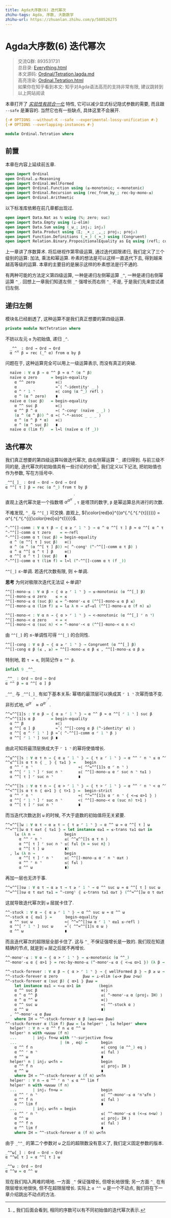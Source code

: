 ```yaml
---
title: Agda大序数(6) 迭代幂次
zhihu-tags: Agda, 序数, 大数数学
zhihu-url: https://zhuanlan.zhihu.com/p/580526275
---
```


# Agda大序数(6) 迭代幂次

> 交流Q群: 893531731  
> 总目录: [Everything.html](https://choukh.github.io/agda-lvo/Everything.html)  
> 本文源码: [Ordinal/Tetration.lagda.md](https://github.com/choukh/agda-lvo/blob/main/src/Ordinal/Tetration.lagda.md)  
> 高亮渲染: [Ordinal.Tetration.html](https://choukh.github.io/agda-lvo/Ordinal.Tetration.html)  
> 如果你在知乎看到本文: 知乎对Agda语法高亮的支持非常有限, 建议跳转到以上网站阅读  

本章打开了 [*实验性有损合一化*](https://agda.readthedocs.io/en/v2.6.2.2/language/lossy-unification.html) 特性, 它可以减少显式标记隐式参数的需要, 而且跟 `--safe` 是兼容的. 当然它也有一些缺点, 具体这里不会展开.

```agda
{-# OPTIONS --without-K --safe --experimental-lossy-unification #-}
{-# OPTIONS --overlapping-instances #-}

module Ordinal.Tetration where
```

## 前置

本章在内容上延续前五章.

```agda
open import Ordinal
open Ordinal.≤-Reasoning
open import Ordinal.WellFormed
open import Ordinal.Function using (≤-monotonic; <-monotonic)
open import Ordinal.Recursion using (rec_from_by_; rec-by-mono-≤)
open import Ordinal.Arithmetic
```

以下标准库依赖在前几章都出现过.

```agda
open import Data.Nat as ℕ using (ℕ; zero; suc)
open import Data.Empty using (⊥-elim)
open import Data.Sum using (_⊎_; inj₁; inj₂)
open import Data.Product using (Σ; _×_; _,_; proj₁; proj₂)
open import Function.Definitions (_≈_) (_≈_) using (Congruent)
open import Relation.Binary.PropositionalEquality as Eq using (refl; cong)
```

上一章讲了序数算术. 将后继视作第零级运算, 通过迭代超限递归, 我们定义了三个级别的运算: 加法, 乘法和幂运算. 朴素的想法是可以这样一直迭代下去, 得到越来越高等级的运算. 本章的主要目的是展示这样的朴素想法是行不通的.

有两种可能的方法定义第四级运算, 一种是递归左侧幂运算 `_^`, 一种是递归右侧幂运算 `^_`. 回想上一章我们知道左侧 `_^` 强增长而右侧 `^_` 不是, 于是我们先来尝试递归左侧.

## 递归左侧

模块名已经剧透了, 这种运算不是我们真正想要的第四级运算.

```agda
private module NotTetration where
```

不妨以左元 `α` 为初始值, 递归 `_^`.

```
  _^^_ : Ord → Ord → Ord
  α ^^ β = rec (_^ α) from α by β
```

问题在于, 这种运算完全可以用上一级运算表示, 而没有真正的突破.

```agda
  naïve : ∀ α β → α ^^ β ≈ α ^ (α ^ β)
  naïve α zero      = begin-equality
    α ^^ zero         ≡⟨⟩
    α                 ≈˘⟨ ^-identityʳ _ ⟩
    α ^ ⌜ 1 ⌝         ≡⟨ cong (α ^_) refl ⟩
    α ^ (α ^ zero)    ∎
  naïve α (suc β)   = begin-equality
    α ^^ suc β        ≡⟨⟩
    α ^^ β ^ α        ≈⟨ ^-congʳ (naïve _ _) ⟩
    (α ^ (α ^ β)) ^ α ≈⟨ ^-*-assoc _ _ _ ⟩
    α ^ (α ^ β * α)   ≡⟨⟩
    α ^ (α ^ suc β)   ∎
  naïve α (lim f)   = l≈l (naïve α (f _))
```

## 迭代幂次

我们真正想要的第四级运算叫做迭代幂次, 由右侧幂运算 `^_` 递归得到. 与前三级不同的是, 迭代幂次的初始值具有一些讨论的价值[^1], 我们定义以下记法, 把初始值也作为参数, 写在方括号中.

[^1]: _ 我们后面会看到, 相同的序数可以有不同初始值的迭代幂次表示.

```agda
_^^[_]_ : Ord → Ord → Ord → Ord
α ^^[ τ ] β = rec (α ^_) from τ by β
```

直观上迭代幂次是一个指数塔 $α^{α^{α^{.^{.^{.^{τ}}}}}}$, `τ` 是塔顶的数字, `β` 是幂运算总共进行的次数.

不难发现, `^_` 与 `^^[_]` 可交换. 直观上, ${\color{red}α}^{(α^{.^{.^{.^{τ}}}})} = α^{.^{.^{.^{({\color{red}α}^τ)}}}}$.

```agda
^-^^[]-comm : ∀ α τ β → ⦃ α ≥ ⌜ 1 ⌝ ⦄ → α ^ α ^^[ τ ] β ≈ α ^^[ α ^ τ ] β
^-^^[]-comm α τ zero    = ≈-refl
^-^^[]-comm α τ (suc β) = begin-equality
  α ^ (α ^^[ τ ] suc β)   ≡⟨⟩
  α ^ (α ^ (α ^^[ τ ] β)) ≈⟨ ^-congˡ (^-^^[]-comm α τ β) ⟩
  α ^ α ^^[ α ^ τ ] β     ≡⟨⟩
  α ^^[ α ^ τ ] (suc β)   ∎
^-^^[]-comm α τ (lim f) = l≈l (^-^^[]-comm α τ (f _))
```

`^^[_]` ≤-单调. 若迭代次数有限, 则 <-单调.

**思考** 为何对极限次迭代无法证 <-单调?

```agda
^^[]-mono-≤ : ∀ α β → ⦃ α ≥ ⌜ 1 ⌝ ⦄ → ≤-monotonic (α ^^[_] β)
^^[]-mono-≤ α zero    ≤ = ≤
^^[]-mono-≤ α (suc β) ≤ = ^-monoʳ-≤ α (^^[]-mono-≤ α β ≤)
^^[]-mono-≤ α (lim f) ≤ = l≤ λ n → ≤f⇒≤l (^^[]-mono-≤ α (f n) ≤)

^^[]-mono-< : ∀ α n → ⦃ α > ⌜ 1 ⌝ ⦄ → <-monotonic (α ^^[_] ⌜ n ⌝)
^^[]-mono-< α zero    < = <
^^[]-mono-< α (suc n) < = ^-monoʳ-< α (^^[]-mono-< α n <)
```

由 `^^[_]` 的 ≤-单调性可得 `^^[_]` 的合同性.

```agda
^^[]-cong : ∀ α β → ⦃ α ≥ ⌜ 1 ⌝ ⦄ → Congruent (α ^^[_] β)
^^[]-cong α β (≤ , ≥) = ^^[]-mono-≤ α β ≤ , ^^[]-mono-≤ α β ≥
```

特别地, 若 `τ = α`, 则简记作 `α ^^ β`.

```agda
infixl 9 _^^_

_^^_ : Ord → Ord → Ord
α ^^ β = α ^^[ α ] β
```

`_^^_` 与 `_^^[_]_` 有如下基本关系: 幂塔的最顶层可以换成其 `⌜ 1 ⌝` 次幂而值不变. 非形式地, $α^{α^{.^{.^{.^{α}}}}}$ ≈ $α^{α^{.^{.^{.^{α^{1}}}}}}$.

```agda
^^≈^^[1]s : ∀ α β → ⦃ α ≥ ⌜ 1 ⌝ ⦄ → α ^^ β ≈ α ^^[ ⌜ 1 ⌝ ] suc β
^^≈^^[1]s α β       = begin-equality
  α ^^ β              ≡⟨⟩
  α ^^[ α ] β         ≈˘⟨ ^^[]-cong α β (^-identityʳ α) ⟩
  α ^^[ α ^ ⌜ 1 ⌝ ] β ≈˘⟨ ^-^^[]-comm α ⌜ 1 ⌝ β ⟩
  α ^^[ ⌜ 1 ⌝ ] suc β ∎
```

由此可知将最顶层换成大于 `⌜ 1 ⌝` 的幂将使值增长.

```agda
^^≤^^[]s : ∀ α τ n → ⦃ α ≥ ⌜ 1 ⌝ ⦄ → ⦃ τ ≥ ⌜ 1 ⌝ ⦄ → α ^^ ⌜ n ⌝ ≤ α ^^[ τ ] ⌜ suc n ⌝
^^≤^^[]s α τ n ⦃ _ ⦄ ⦃ τ≥1 ⦄ =    begin
  α ^^ ⌜ n ⌝                    ≈⟨ ^^≈^^[1]s α ⌜ n ⌝ ⟩
  α ^^[ ⌜ 1 ⌝ ] ⌜ suc n ⌝       ≤⟨ ^^[]-mono-≤ α ⌜ suc n ⌝ τ≥1 ⟩
  α ^^[ τ ] ⌜ suc n ⌝           ∎

^^<^^[]s : ∀ α τ n → ⦃ α > ⌜ 1 ⌝ ⦄ → ⦃ τ > ⌜ 1 ⌝ ⦄ → α ^^ ⌜ n ⌝ < α ^^[ τ ] ⌜ suc n ⌝
^^<^^[]s α τ n ⦃ α>1 ⦄ ⦃ τ>1 ⦄ =  begin-strict
  α ^^ ⌜ n ⌝                    ≈⟨ ^^≈^^[1]s α ⌜ n ⌝ ⦃ <⇒≤ α>1 ⦄ ⟩
  α ^^[ ⌜ 1 ⌝ ] ⌜ suc n ⌝       <⟨ ^^[]-mono-< α (suc n) τ>1 ⟩
  α ^^[ τ ] ⌜ suc n ⌝           ∎
```

而当迭代次数达到 `ω` 的时候, 不大于底数的初始值将无关紧要.

```agda
^^≈^^[]ω : ∀ α τ → α ≥ τ → ⦃ τ ≥ ⌜ 1 ⌝ ⦄ → α ^^ ω ≈ α ^^[ τ ] ω
^^≈^^[]ω α τ α≥τ ⦃ τ≥1 ⦄ = let instance α≥1 = ≤-trans τ≥1 α≥τ in
    l≤ (λ n →             begin
      α ^^ ⌜ n ⌝          ≤⟨ ^^≤^^[]s α τ n ⟩
      α ^^[ τ ] ⌜ suc n ⌝ ≤⟨ f≤l {n = suc n} ⟩
      α ^^[ τ ] ω         ∎)
  , l≤ (λ n →             begin
      α ^^[ τ ] ⌜ n ⌝     ≤⟨ ^^[]-mono-≤ α ⌜ n ⌝ α≥τ ⟩
      α ^^ ⌜ n ⌝          ≤⟨ f≤l ⟩
      α ^^ ω              ∎)
```

再加一层也无济于事.

```agda
^^≈^^[]sω : ∀ α τ → α ≥ τ → τ ≥ ⌜ 1 ⌝ → α ^^ suc ω ≈ α ^^[ τ ] suc ω
^^≈^^[]sω α τ α≥τ τ≥1 = ^-congˡ ⦃ ≤-trans τ≥1 α≥τ ⦄ (^^≈^^[]ω α τ α≥τ ⦃ τ≥1 ⦄)
```

这就导致迭代幂次到 `ω` 层就卡住了.

```agda
^^-stuck : ∀ α → ⦃ α ≥ ⌜ 1 ⌝ ⦄ → α ^^ suc ω ≈ α ^^ ω
^^-stuck α ⦃ α≥1 ⦄ =      begin-equality
  α ^^ suc ω              ≈⟨ ^^≈^^[]sω α ⌜ 1 ⌝ α≥1 ≤-refl ⟩
  α ^^[ ⌜ 1 ⌝ ] suc ω     ≈˘⟨ ^^≈^^[1]s α ω ⟩
  α ^^ ω                  ∎
```

而且迭代幂次的超限层全部卡住了. 这与 `^_` 不保证强增长是一致的. 我们现在知道精确的节点, 就是到 `ω` 层之后就不再增长.

```agda
^^-monoʳ-≤ : ∀ α → ⦃ α > ⌜ 1 ⌝ ⦄ → ≤-monotonic (α ^^_)
^^-monoʳ-≤ α ⦃ α>1 ⦄ = rec-by-mono-≤ (^-monoʳ-≤ α ⦃ <⇒≤ α>1 ⦄) (λ β → ^-incrˡ-≤ β α)

^^-stuck-forever : ∀ α β → ⦃ α > ⌜ 1 ⌝ ⦄ → ⦃ wellFormed β ⦄ → β ≥ ω → α ^^ β ≈ α ^^ ω
^^-stuck-forever α zero           β≥ω = ⊥-elim (≤⇒≯ β≥ω z<ω)
^^-stuck-forever α (suc β) ⦃ α>1 ⦄ β≥ω =
    let instance α≥1 = <⇒≤ α>1 in        (begin
    α ^^ suc β                            ≡⟨⟩
    α ^ α ^^ β                            ≤⟨ ^-monoʳ-≤ α (proj₁ IH) ⟩
    α ^ α ^^ ω                            ≡⟨⟩
    α ^^ suc ω                            ≈⟨ ^^-stuck α ⟩
    α ^^ ω                                ∎)
  , ^^-monoʳ-≤ α β≥ω
    where IH = ^^-stuck-forever α β (ω≤s⇒ω≤ β≥ω)
^^-stuck-forever α (lim f) β≥ω = l≤ helperˡ , l≤ helperʳ where
  helperˡ : ∀ n → α ^^ f n ≤ α ^^ ω
  helperˡ n with <ω⊎≥ω (f n)
  ...       | inj₁ fn<ω with ⌜⌝-surjective fn<ω
  ...                   | (m , eq) =      begin
    α ^^ f n                              ≡⟨ cong (α ^^_) eq ⟩
    α ^^ ⌜ m ⌝                            ≤⟨ f≤l ⟩
    α ^^ ω                                ∎
  helperˡ n | inj₂ ω<fn =                 begin
    α ^^ f n                              ≤⟨ proj₁ IH ⟩
    α ^^ ω                                ∎
    where IH = ^^-stuck-forever α (f n) ω<fn
  helperʳ : ∀ n → α ^^ ⌜ n ⌝ ≤ α ^^ lim f
  helperʳ n with <ω⊎≥ω (f n)
  ...       | inj₁ fn<ω =                 begin
    α ^^ ⌜ n ⌝                            ≤⟨ ^^-monoʳ-≤ α ⌜n⌝≤fn ⟩
    α ^^ f n                              ≤⟨ f≤l ⟩
    α ^^ lim f                            ∎
  ...       | inj₂ ω<fn = begin
    α ^^ ⌜ n ⌝                            ≤⟨ ^^-monoʳ-≤ α (<⇒≤ n<ω) ⟩
    α ^^ ω                                ≤⟨ proj₂ IH ⟩
    α ^^ f n                              ≤⟨ f≤l ⟩
    α ^^ lim f                            ∎
    where IH = ^^-stuck-forever α (f n) ω<fn
```

由于 `_^^_` 的第二个参数对 `ω` 之后的超限数没有意义了, 我们定义固定参数的版本.

```agda
_^^ω[_] : Ord → Ord → Ord
α ^^ω[ τ ] = α ^^[ τ ] ω

_^^ω : Ord → Ord
α ^^ω = α ^^ ω
```

现在我们陷入两难的境地. 一方面 `_^` 保证强增长, 但增长地很慢; 另一方面 `^_` 在有限层增长地很快, 但不在超限层增长. 实际上 `α ^^ ω` 是一个不动点, 我们将在下一章介绍跳出不动点的方法.
